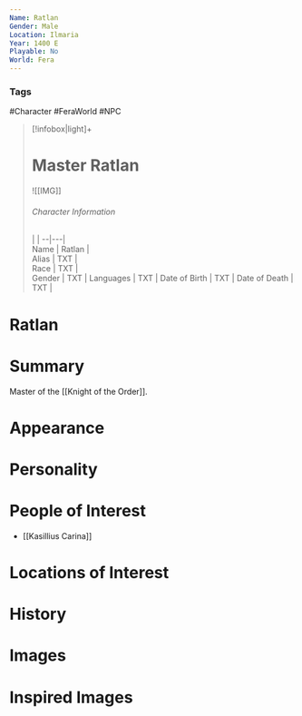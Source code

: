 ```yaml
---
Name: Ratlan
Gender: Male
Location: Ilmaria
Year: 1400 E
Playable: No
World: Fera
---
```


### Tags
#Character #FeraWorld #NPC 

> [!infobox|light]+  
> # Master Ratlan  
> ![[IMG]]  
> ###### Character Information
>  |   |
> --|---|  
> Name | Ratlan |  
> Alias | TXT |  
> Race | TXT |  
> Gender | TXT |
> Languages | TXT |
> Date of Birth | TXT |
> Date of Death | TXT |

# Ratlan

# Summary
Master of the [[Knight of the Order]].
# Appearance

# Personality

# People of Interest
- [[Kasillius Carina]]
# Locations of Interest

# History

# Images

# Inspired Images
